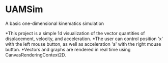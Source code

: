 # UAMSim
A basic one-dimensional kinematics simulation

*This project is a simple 1d visualization of the vector quantities of displacement, velocity, and acceleration. 
*The user can control position 'x' with the left mouse button, as well as acceleration 'a' with the right mouse button. 
*Vectors and graphs are rendered in real time using CanvasRenderingContext2D.
